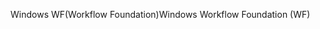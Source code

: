 <span data-ttu-id="31e8f-101">Windows WF(Workflow Foundation)</span><span class="sxs-lookup"><span data-stu-id="31e8f-101">Windows Workflow Foundation (WF)</span></span>